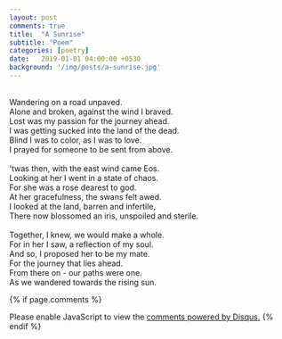 ```yaml
---
layout: post
comments: true
title:  "A Sunrise"
subtitle: "Poem"
categories: [poetry]
date:   2019-01-01 04:00:00 +0530
background: '/img/posts/a-sunrise.jpg'
---
```


<br>Wandering on a road unpaved.
<br>Alone and broken, against the wind I braved.
<br>Lost was my passion for the journey ahead.
<br>I was getting sucked into the land of the dead.
<br>Blind I was to color, as I was to love.
<br>I prayed for someone to be sent from above.
<br>
<br>'twas then, with the east wind came Eos.
<br>Looking at her I went in a state of chaos.
<br>For she was a rose dearest to god.
<br>At her gracefulness, the swans felt awed.
<br>I looked at the land, barren and infertile,
<br>There now blossomed an iris, unspoiled and sterile.
<br>
<br>Together, I knew, we would make a whole.
<br>For in her I saw, a reflection of my soul.
<br>And so, I proposed her to be my mate.
<br>For the journey that lies ahead.
<br>From there on - our paths were one.
<br>As we wandered towards the rising sun.


{% if page.comments %}
<div id="disqus_thread"></div>
<script>
    /**
     *  RECOMMENDED CONFIGURATION VARIABLES: EDIT AND UNCOMMENT THE SECTION BELOW TO INSERT DYNAMIC VALUES FROM YOUR PLATFORM OR CMS.
     *  LEARN WHY DEFINING THESE VARIABLES IS IMPORTANT: https://disqus.com/admin/universalcode/#configuration-variables
     */
    /*
    var disqus_config = function () {
        this.page.url = PAGE_URL;  // Replace PAGE_URL with your page's canonical URL variable
        this.page.identifier = PAGE_IDENTIFIER; // Replace PAGE_IDENTIFIER with your page's unique identifier variable
    };
    */
    (function() {  // REQUIRED CONFIGURATION VARIABLE: EDIT THE SHORTNAME BELOW
        var d = document, s = d.createElement('script');

        s.src = 'https://amanabt.disqus.com/embed.js';  // IMPORTANT: Replace EXAMPLE with your forum shortname!

        s.setAttribute('data-timestamp', +new Date());
        (d.head || d.body).appendChild(s);
    })();
</script>
<noscript>Please enable JavaScript to view the <a href="https://disqus.com/?ref_noscript" rel="nofollow">comments powered by Disqus.</a></noscript>
{% endif %}
